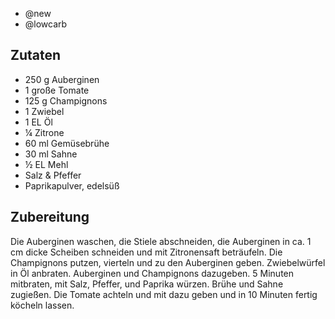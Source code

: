 - @new
- @lowcarb

## Zutaten
- 250 g Auberginen
- 1     große Tomate
- 125 g Champignons
- 1     Zwiebel
- 1 EL  Öl
- ¼     Zitrone
- 60 ml Gemüsebrühe
- 30 ml Sahne
- ½ EL  Mehl
- Salz & Pfeffer
- Paprikapulver, edelsüß

## Zubereitung
Die Auberginen waschen, die Stiele abschneiden, die Auberginen in ca. 1 cm dicke Scheiben schneiden und mit Zitronensaft beträufeln. Die Champignons putzen, vierteln und zu den Auberginen geben.
Zwiebelwürfel in Öl anbraten. Auberginen und Champignons dazugeben. 5 Minuten mitbraten, mit Salz, Pfeffer, und Paprika würzen. Brühe und Sahne zugießen. Die Tomate achteln und mit dazu geben und in 10 Minuten fertig köcheln lassen.
